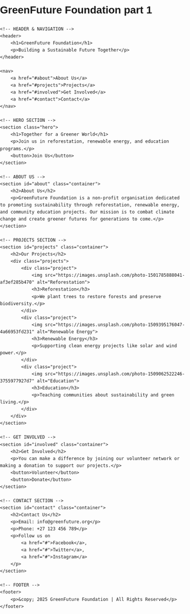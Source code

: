 # GreenFuture Foundation part 1

<!DOCTYPE html>
<html lang="en">
<head>
    <meta charset="UTF-8">
    <meta name="viewport" content="width=device-width, initial-scale=1.0">
    <title>GreenFuture Foundation</title>
    <style>
        body {
            font-family: Arial, sans-serif;
            margin: 0;
            padding: 0;
            line-height: 1.6;
        }
        header {
            background: #2E8B57; /* Green for sustainability */
            color: white;
            padding: 20px;
            text-align: center;
        }
        nav {
            background: #333;
            padding: 10px;
            text-align: center;
        }
        nav a {
            color: white;
            margin: 0 15px;
            text-decoration: none;
        }
        nav a:hover {
            text-decoration: underline;
        }
        .hero {
            background-image: url('https://images.unsplash.com/photo-1500530855697-b586d89ba3ee'); /* Nature background */
            background-size: cover;
            background-position: center;
            color: white;
            text-align: center;
            padding: 100px 20px;
        }
        .hero h1 {
            font-size: 3em;
            margin: 0;
        }
        .container {
            padding: 40px 20px;
            max-width: 1100px;
            margin: auto;
        }
        .projects {
            display: flex;
            gap: 20px;
            flex-wrap: wrap;
            justify-content: center;
        }
        .project {
            border: 1px solid #ccc;
            padding: 20px;
            width: 300px;
            text-align: center;
            border-radius: 8px;
        }
        .project img {
            width: 100%;
            height: 180px;
            object-fit: cover;
            border-radius: 6px;
        }
        footer {
            background: #333;
            color: white;
            text-align: center;
            padding: 20px;
            margin-top: 20px;
        }
        button {
            background: #2E8B57;
            color: white;
            border: none;
            padding: 10px 20px;
            cursor: pointer;
            border-radius: 5px;
            margin-top: 10px;
        }
        button:hover {
            background: #246b46;
        }
    </style>
</head>
<body>

    <!-- HEADER & NAVIGATION -->
    <header>
        <h1>GreenFuture Foundation</h1>
        <p>Building a Sustainable Future Together</p>
    </header>

    <nav>
        <a href="#about">About Us</a>
        <a href="#projects">Projects</a>
        <a href="#involved">Get Involved</a>
        <a href="#contact">Contact</a>
    </nav>

    <!-- HERO SECTION -->
    <section class="hero">
        <h1>Together for a Greener World</h1>
        <p>Join us in reforestation, renewable energy, and education programs.</p>
        <button>Join Us</button>
    </section>

    <!-- ABOUT US -->
    <section id="about" class="container">
        <h2>About Us</h2>
        <p>GreenFuture Foundation is a non-profit organisation dedicated to promoting sustainability through reforestation, renewable energy, and community education projects. Our mission is to combat climate change and create greener futures for generations to come.</p>
    </section>

    <!-- PROJECTS SECTION -->
    <section id="projects" class="container">
        <h2>Our Projects</h2>
        <div class="projects">
            <div class="project">
                <img src="https://images.unsplash.com/photo-1501785888041-af3ef285b470" alt="Reforestation">
                <h3>Reforestation</h3>
                <p>We plant trees to restore forests and preserve biodiversity.</p>
            </div>
            <div class="project">
                <img src="https://images.unsplash.com/photo-1509395176047-4a66953fd231" alt="Renewable Energy">
                <h3>Renewable Energy</h3>
                <p>Supporting clean energy projects like solar and wind power.</p>
            </div>
            <div class="project">
                <img src="https://images.unsplash.com/photo-1509062522246-3755977927d7" alt="Education">
                <h3>Education</h3>
                <p>Teaching communities about sustainability and green living.</p>
            </div>
        </div>
    </section>

    <!-- GET INVOLVED -->
    <section id="involved" class="container">
        <h2>Get Involved</h2>
        <p>You can make a difference by joining our volunteer network or making a donation to support our projects.</p>
        <button>Volunteer</button>
        <button>Donate</button>
    </section>

    <!-- CONTACT SECTION -->
    <section id="contact" class="container">
        <h2>Contact Us</h2>
        <p>Email: info@greenfuture.org</p>
        <p>Phone: +27 123 456 789</p>
        <p>Follow us on 
            <a href="#">Facebook</a>, 
            <a href="#">Twitter</a>, 
            <a href="#">Instagram</a>
        </p>
    </section>

    <!-- FOOTER -->
    <footer>
        <p>&copy; 2025 GreenFuture Foundation | All Rights Reserved</p>
    </footer>

</body>
</html>

